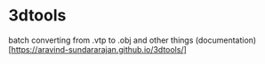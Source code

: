 # 3dtools
batch converting from .vtp to .obj and other things
(documentation)[https://aravind-sundararajan.github.io/3dtools/]
